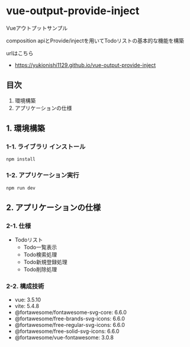 # vue-output-provide-inject

Vueアウトプットサンプル

composition apiとProvide/injectを用いてTodoリストの基本的な機能を構築

urlはこちら

- https://yukionishi1129.github.io/vue-output-provide-inject

## 目次

1. 環境構築
2. アプリケーションの仕様

## 1. 環境構築

### 1-1. ライブラリ インストール

```
npm install
```

### 1-2. アプリケーション実行

```
npm run dev
```

## 2. アプリケーションの仕様

### 2-1. 仕様

- Todoリスト
  - Todo一覧表示
  - Todo検索処理
  - Todo新規登録処理
  - Todo削除処理

### 2-2. 構成技術

- vue: 3.5.10
- vite: 5.4.8
- @fortawesome/fontawesome-svg-core: 6.6.0
- @fortawesome/free-brands-svg-icons: 6.6.0
- @fortawesome/free-regular-svg-icons: 6.6.0
- @fortawesome/free-solid-svg-icons: 6.6.0
- @fortawesome/vue-fontawesome: 3.0.8
